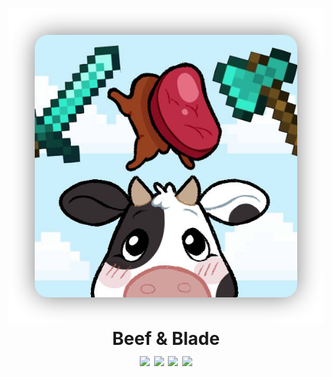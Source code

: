 <h1 align="center">
    <img src="https://raw.githubusercontent.com/Khazoda/beef-and-blade/with-config/Assets/big-picture.png">
    <br>
    Beef & Blade
    <br>
    <img src="https://img.shields.io/badge/mod%20loader-Fabric-brightgreen" />
    <img src="https://img.shields.io/badge/latest%20version-1.18.2-blue" />
    <img src="https://img.shields.io/github/issues/Khazoda/dwayne-the-block-johnson" />
    <img src="https://img.shields.io/github/last-commit/Khazoda/dwayne-the-block-johnson" />
    <br>
</h1>
